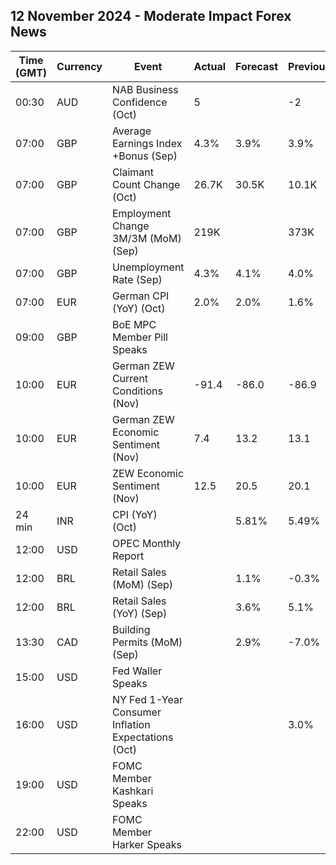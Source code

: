 ## 12 November 2024 - Moderate Impact Forex News

| Time (GMT) | Currency | Event | Actual | Forecast | Previous |
|------|----------|-------|--------|----------|----------|
| 00:30 | AUD | NAB Business Confidence (Oct) | 5 |  | -2 |
| 07:00 | GBP | Average Earnings Index +Bonus (Sep) | 4.3% | 3.9% | 3.9% |
| 07:00 | GBP | Claimant Count Change (Oct) | 26.7K | 30.5K | 10.1K |
| 07:00 | GBP | Employment Change 3M/3M (MoM) (Sep) | 219K |  | 373K |
| 07:00 | GBP | Unemployment Rate (Sep) | 4.3% | 4.1% | 4.0% |
| 07:00 | EUR | German CPI (YoY) (Oct) | 2.0% | 2.0% | 1.6% |
| 09:00 | GBP | BoE MPC Member Pill Speaks |  |  |  |
| 10:00 | EUR | German ZEW Current Conditions (Nov) | -91.4 | -86.0 | -86.9 |
| 10:00 | EUR | German ZEW Economic Sentiment (Nov) | 7.4 | 13.2 | 13.1 |
| 10:00 | EUR | ZEW Economic Sentiment (Nov) | 12.5 | 20.5 | 20.1 |
| 24 min | INR | CPI (YoY) (Oct) |  | 5.81% | 5.49% |
| 12:00 | USD | OPEC Monthly Report |  |  |  |
| 12:00 | BRL | Retail Sales (MoM) (Sep) |  | 1.1% | -0.3% |
| 12:00 | BRL | Retail Sales (YoY) (Sep) |  | 3.6% | 5.1% |
| 13:30 | CAD | Building Permits (MoM) (Sep) |  | 2.9% | -7.0% |
| 15:00 | USD | Fed Waller Speaks |  |  |  |
| 16:00 | USD | NY Fed 1-Year Consumer Inflation Expectations (Oct) |  |  | 3.0% |
| 19:00 | USD | FOMC Member Kashkari Speaks |  |  |  |
| 22:00 | USD | FOMC Member Harker Speaks |  |  |  |
